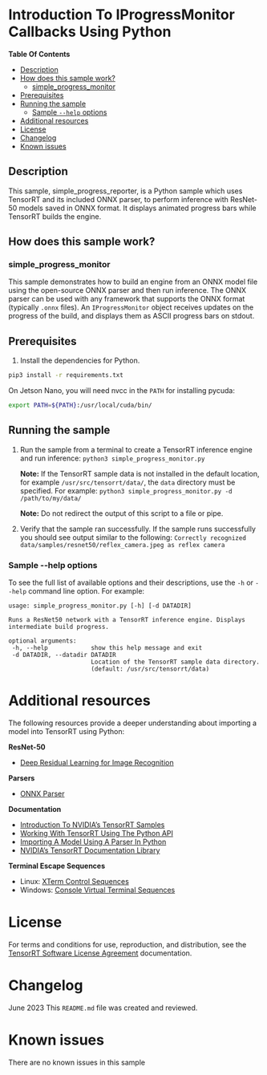 # Introduction To IProgressMonitor Callbacks Using Python


**Table Of Contents**
- [Description](#description)
- [How does this sample work?](#how-does-this-sample-work)
	* [simple_progress_monitor](#simple_progress_monitor)
- [Prerequisites](#prerequisites)
- [Running the sample](#running-the-sample)
	* [Sample `--help` options](#sample-help-options)
- [Additional resources](#additional-resources)
- [License](#license)
- [Changelog](#changelog)
- [Known issues](#known-issues)

## Description

This sample, simple_progress_reporter, is a Python sample which uses TensorRT and its included ONNX parser, to perform inference with ResNet-50 models saved in ONNX format. It displays animated progress bars while TensorRT builds the engine. 

## How does this sample work?

### simple_progress_monitor

This sample demonstrates how to build an engine from an ONNX model file using the open-source ONNX parser and then run inference. The ONNX parser can be used with any framework that supports the ONNX format (typically `.onnx` files). An `IProgressMonitor` object receives updates on the progress of the build, and displays them as ASCII progress bars on stdout.

## Prerequisites

1. Install the dependencies for Python.

```bash
pip3 install -r requirements.txt
```

On Jetson Nano, you will need nvcc in the `PATH` for installing pycuda:
```bash
export PATH=${PATH}:/usr/local/cuda/bin/
```

## Running the sample

1.  Run the sample from a terminal to create a TensorRT inference engine and run inference:
	`python3 simple_progress_monitor.py`

	**Note:** If the TensorRT sample data is not installed in the default location, for example `/usr/src/tensorrt/data/`, the `data` directory must be specified. For example: `python3 simple_progress_monitor.py -d /path/to/my/data/`

	**Note:** Do not redirect the output of this script to a file or pipe.

2.  Verify that the sample ran successfully. If the sample runs successfully you should see output similar to the following:
	`Correctly recognized data/samples/resnet50/reflex_camera.jpeg as reflex camera`

### Sample --help options

To see the full list of available options and their descriptions, use the `-h` or `--help` command line option. For example:
```
usage: simple_progress_monitor.py [-h] [-d DATADIR]

Runs a ResNet50 network with a TensorRT inference engine. Displays intermediate build progress.

optional arguments:
 -h, --help            show this help message and exit
 -d DATADIR, --datadir DATADIR
                       Location of the TensorRT sample data directory.
                       (default: /usr/src/tensorrt/data)
```

# Additional resources

The following resources provide a deeper understanding about importing a model into TensorRT using Python:

**ResNet-50**
- [Deep Residual Learning for Image Recognition](https://arxiv.org/pdf/1512.03385.pdf)

**Parsers**
- [ONNX Parser](https://docs.nvidia.com/deeplearning/sdk/tensorrt-api/python_api/parsers/Onnx/pyOnnx.html)

**Documentation**
- [Introduction To NVIDIA’s TensorRT Samples](https://docs.nvidia.com/deeplearning/sdk/tensorrt-sample-support-guide/index.html#samples)
- [Working With TensorRT Using The Python API](https://docs.nvidia.com/deeplearning/sdk/tensorrt-developer-guide/index.html#python_topics)
- [Importing A Model Using A Parser In Python](https://docs.nvidia.com/deeplearning/sdk/tensorrt-developer-guide/index.html#import_model_python)
- [NVIDIA’s TensorRT Documentation Library](https://docs.nvidia.com/deeplearning/sdk/tensorrt-archived/index.html)

**Terminal Escape Sequences**
- Linux: [XTerm Control Sequences](https://invisible-island.net/xterm/ctlseqs/ctlseqs.html)
- Windows: [Console Virtual Terminal Sequences](https://learn.microsoft.com/en-us/windows/console/console-virtual-terminal-sequences)

# License

For terms and conditions for use, reproduction, and distribution, see the [TensorRT Software License Agreement](https://docs.nvidia.com/deeplearning/sdk/tensorrt-sla/index.html) documentation.

# Changelog

June 2023
This `README.md` file was created and reviewed.

# Known issues

There are no known issues in this sample
